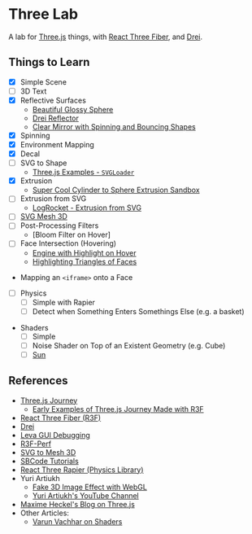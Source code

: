 # Three Lab

A lab for [Three.js](https://threejs.org/) things, with [React Three Fiber](https://docs.pmnd.rs/react-three-fiber/getting-started/introduction), and [Drei](https://github.com/pmndrs/drei).

## Things to Learn

- [x] Simple Scene
- [ ] 3D Text
- [x] Reflective Surfaces
  - [Beautiful Glossy Sphere](https://pierfrancesco-soffritti.medium.com/glossy-spheres-in-three-js-bfd2785d4857)
  - [Drei Reflector](https://onion2k.github.io/r3f-by-example/examples/other/reflector/)
  - [Clear Mirror with Spinning and Bouncing Shapes](https://threejs.org/examples/?q=mir#webgl_mirror)
- [x] Spinning
- [x] Environment Mapping
- [x] Decal
- [ ] SVG to Shape
  - [Three.js Examples - `SVGLoader`](https://threejs.org/examples/?q=svg#webgl_loader_svg)
- [x] Extrusion
  - [Super Cool Cylinder to Sphere Extrusion Sandbox](https://codesandbox.io/p/sandbox/r3f-extrude-cylinder-gdvrg?file=%2Fsrc%2Findex.js)
- [ ] Extrusion from SVG
  - [LogRocket - Extrusion from SVG](https://blog.logrocket.com/bringing-svgs-three-js-svgloader/)
- [ ] [SVG Mesh 3D](https://github.com/mattdesl/svg-mesh-3d)
- [ ] Post-Processing Filters
  - [Bloom Filter on Hover]
- [ ] Face Intersection (Hovering)
  - [Engine with Highlight on Hover](https://codesandbox.io/p/sandbox/react-pp-outlines-nurp5t?file=%2Fsrc%2FEngine.js%3A33%2C10)
  - [Highlighting Triangles of Faces](https://jsfiddle.net/nkmqt3p2/)
- Mapping an `<iframe>` onto a Face
- [ ] Physics
  - [ ] Simple with Rapier
  - [ ] Detect when Something Enters Somethings Else (e.g. a basket)
- Shaders
  - [ ] Simple
  - [ ] Noise Shader on Top of an Existent Geometry (e.g. Cube)
  - [ ] [Sun](https://youtu.be/3krH52AhPqk)

## References

- [Three.js Journey](https://threejs-journey.com/#table-of-content)
  - [Early Examples of Three.js Journey Made with R3F](https://journey.pmnd.rs/)
- [React Three Fiber (R3F)](https://github.com/pmndrs/react-three-fiber)
- [Drei](https://github.com/pmndrs/drei?tab=readme-ov-file)
- [Leva GUI Debugging](https://github.com/pmndrs/leva)
- [R3F-Perf](https://github.com/utsuboco/r3f-perf)
- [SVG to Mesh 3D](https://github.com/mattdesl/svg-mesh-3d?tab=readme-ov-file)
- [SBCode Tutorials](https://sbcode.net/threejs/raycast-to-displacementmap/)
- [React Three Rapier (Physics Library)](https://github.com/pmndrs/react-three-rapier)
- Yuri Artiukh
  - [Fake 3D Image Effect with WebGL](https://github.com/akella/fake3d?tab=readme-ov-file)
  - [Yuri Artiukh's YouTube Channel](https://www.youtube.com/@akella_)
- [Maxime Heckel's Blog on Three.js](https://blog.maximeheckel.com/posts/the-magical-world-of-particles-with-react-three-fiber-and-shaders/)
- Other Articles:
  - [Varun Vachhar on Shaders](https://varun.ca/modular-webgl/)
